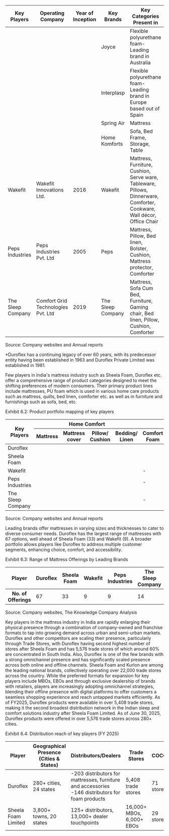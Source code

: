<table><thead><tr><th>Key Players</th><th>Operating Company</th><th>Year of Inception</th><th>Key Brands</th><th>Key Categories Present in</th></tr></thead><tbody><tr><td></td><td></td><td></td><td>Joyce</td><td>Flexible polyurethane foam- Leading brand in Australia</td></tr><tr><td></td><td></td><td></td><td>Interplasp</td><td>Flexible polyurethane foam- Leading brand in Europe based out of Spain</td></tr><tr><td></td><td></td><td></td><td>Spring Air</td><td>Mattress</td></tr><tr><td></td><td></td><td></td><td>Home Komforts</td><td>Sofa, Bed Frame, Storage, Table</td></tr><tr><td>Wakefit</td><td>Wakefit Innovations Ltd.</td><td>2016</td><td>Wakefit</td><td>Mattress, Furniture, Cushion, Serve ware, Tableware, Pillows, Dinnerware, Comforter, Cookware, Wall décor, Office Chair</td></tr><tr><td>Peps Industries</td><td>Peps Industries Pvt. Ltd</td><td>2005</td><td>Peps</td><td>Mattress, Pillow, Bed linen, Bolster, Cushion, Mattress protector, Comforter</td></tr><tr><td>The Sleep Company</td><td>Comfort Grid Technologies Pvt. Ltd</td><td>2019</td><td>The Sleep Company</td><td>Mattress, Sofa Cum Bed, Furniture, Gaming chair, Bed linen, Pillow, Cushion, Comforter</td></tr></tbody></table>

Source: Company websites and Annual reports

*Duroflex has a continuing legacy of over 60 years, with its predecessor entity having been established in 1963 and Duroflex Private Limited was established in 1981.

Few players in India's mattress industry such as Sheela Foam, Duroflex etc. offer a comprehensive range of product categories designed to meet the shifting preferences of modern consumers. Their primary product lines include mattresses, PU foam which is used in various home care products such as mattress, quilts, bed linen, comforter etc. as well as in furniture and furnishings such as sofa, bed, etc.

Exhibit 6.2: Product portfolio mapping of key players

<table><thead><tr><th rowspan="2">Key Players</th><th colspan="4">Home Comfort</th><th colspan="4">PU Foam</th><th colspan="4">Furniture</th></tr><tr><th>Mattress</th><th>Mattress cover</th><th>Pillow/ Cushion</th><th>Bedding/ Linen</th><th>Comfort Foam</th><th>Technica l Foam</th><th>Bed Frame</th><th>Sofa</th><th>Table</th><th>Chair</th><th>Storage</th><th>Recliner</th></tr></thead><tbody><tr><td>Duroflex</td><td></td><td></td><td></td><td></td><td></td><td></td><td></td><td></td><td></td><td></td><td></td><td></td></tr><tr><td>Sheela Foam</td><td></td><td></td><td></td><td></td><td></td><td></td><td></td><td></td><td></td><td></td><td></td><td></td></tr><tr><td>Wakefit</td><td></td><td></td><td></td><td></td><td>-</td><td>-</td><td></td><td></td><td></td><td></td><td></td><td></td></tr><tr><td>Peps Industries</td><td></td><td></td><td></td><td></td><td>-</td><td>-</td><td>-</td><td>-</td><td>-</td><td>-</td><td>-</td><td>-</td></tr><tr><td>The Sleep Company</td><td></td><td></td><td></td><td></td><td>-</td><td>-</td><td></td><td></td><td>-</td><td></td><td></td><td></td></tr></tbody></table>

Source: Company websites and Annual reports

Leading brands offer mattresses in varying sizes and thicknesses to cater to diverse consumer needs. Duroflex has the largest range of mattresses with 67 options, well ahead of Sheela Foam (33) and Wakefit (9). A broader portfolio allows players like Duroflex to address multiple customer segments, enhancing choice, comfort, and accessibility.

Exhibit 6.3: Range of Mattress Offerings by Leading Brands

<table><thead><tr><th>Player</th><th>Duroflex</th><th>Sheela Foam</th><th>Wakefit</th><th>Peps Industries</th><th>The Sleep Company</th></tr></thead><tbody><tr><th>No. of Offerings</th><td>67</td><td>33</td><td>9</td><td>9</td><td>14</td></tr></tbody></table>

Source: Company websites, The Knowledge Company Analysis

Key players in the mattress industry in India are rapidly enlarging their physical presence through a combination of company-owned and franchise formats to tap into growing demand across urban and semi-urban markets. Duroflex and other competitors are scaling their presence, particularly through Trade Stores, with Duroflex having second highest number of stores after Sheela Foam and has 5,576 trade stores of which around 60% are concentrated in South India. Also, Duroflex is one of the few brands with a strong omnichannel presence and has significantly scaled presence across both online and offline channels. Sheela Foam and Kurlon are among the leading national brands, collectively operating over 22,000 trade stores across the country. While the preferred formats for expansion for key players include MBOs, EBOs and through exclusive dealership of brands with retailers, players are increasingly adopting omnichannel strategies, blending their offline presence with digital platforms to offer customers a seamless shopping experience and reach untapped markets efficiently. As of FY2025, Duroflex products were available in over 5,408 trade stores, making it the second broadest distribution network in the Indian sleep and comfort solutions industry after Sheela Foam Limited. As of June 30, 2025, Duroflex products were offered in over 5,576 trade stores across 280+ cities.

Exhibit 6.4: Distribution reach of key players (FY 2025)

<table><thead><tr><th>Player</th><th>Geographical Presence (Cities & States)</th><th>Distributors/Dealers</th><th>Trade Stores</th><th>COCOs</th></tr></thead><tbody><tr><td>Duroflex</td><td>280+ cities, 24 states</td><td>-203 distributors for mattresses, furniture and accessories<br>-146 distributors for foam products</td><td>5,408 trade stores</td><td>71 stores</td></tr><tr><td>Sheela Foam Limited</td><td>3,800+ towns, 20 states</td><td>125+ distributors, 13,000+ dealer touchpoints</td><td>16,000+ MBOs, 6,000+ EBOs</td><td>29 stores</td></tr></tbody></table>